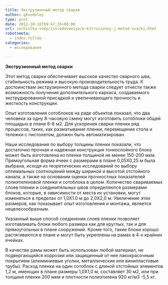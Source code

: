 ```yaml
---
title: Экструзионный метод сварки
author: gkvodoley
type: post
date: 2012-10-16T09:47:35+00:00
url: /ochistka-vody/issledovaniya/e-kstruzionny-j-metod-svarki.html
robotsmeta:
  - index,follow
categories:
  - исследования

---
```

 **Экструзионный метод сварки** 
  
Этот метод сварки обеспечивает высокое качество сварного шва, стабильность режима и высокую производительность труда. К достоинствам экструзионного метода сварки следует отнести также возможность получения дополнительного каркаса, создаваемого экструдированной присадкой и увеличивающего прочность и жесткость конструкции.
  
Опыт изготовления сотоблоков на ряде объектов показал, что два человека за одну 8-часовую смену могут изготовить сотоблоки общей площадью в плане 6-8 м2. Для ускорения сварки пленки ряд процессов, таких, как разматывание пленки, перемещение стола и тележки с пистолетом, должен быть автоматизирован.
  
Наши исследования по выбору толщины пленки показали, что достаточно прочная и надежная конструкция тонкослойного блока может быть изготовлена из пленки толщиной не менее 150-200 мкм. Прямоугольная форма ячеек с размерами в плане 0,05X0,25 м была выбрана, исходя из теоретических исследований по выбору оптимальных соотношений между шириной и высотой отстойного канала, а также на основании оценки прочностных показателей полиэтиленовой пленки и сотоблока в целом. Количество свариваемых слоев пленки и соединительных швов определяются размерами блоков, которые, в зависимости от места их установки, могут изменяться в пределах от 1,0X1.0 м до 2,0X2,0 м. Увеличение этих размеров, как показывает опыт изготовления и монтажа, является нецелесообразным.
  
Указанный выше способ соединения слоев пленки позволяет изготавливать блоки любого размера как для круглых, так и для прямоугольных в плане сооружений. Кроме того, такие блоки хорошо растягиваются в плане и могут быть укреплены на рамах в 4-х крайних ячейках.
  
В качестве рамы может быть использован любой материал, не подвергающийся коррозии или защищенный от нее лакокрасочным покрытием (алюминиевые уголки, металлические или винипластовые трубы). Расход пленки на один сотоблок с длиной отстойных элементов 1,2 м, имеющих в плане размеры 1,0X1,0 м, составляет 30 м2, или при толщине пленки 200 мкм и плотности полиэтилена 920 кг/м3 -5,5 кг.
